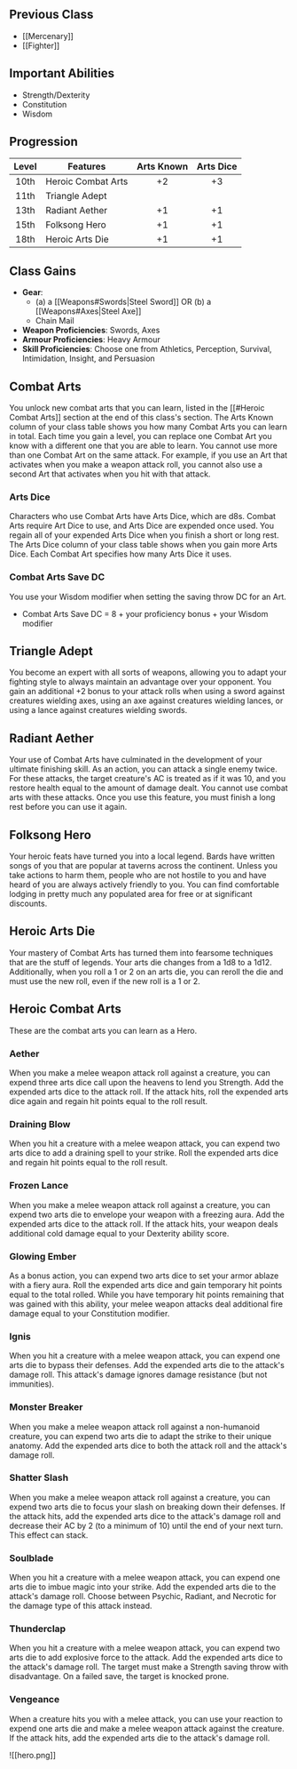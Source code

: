 ## Previous Class
- [[Mercenary]]
- [[Fighter]]
## Important Abilities
- Strength/Dexterity
- Constitution
- Wisdom
## Progression
| Level | Features           | Arts Known | Arts Dice |
| :---: | ------------------ | :--------: | :-------: |
| 10th  | Heroic Combat Arts |     +2     |    +3     |
| 11th  | Triangle Adept     |            |           |
| 13th  | Radiant Aether     |     +1     |    +1     |
| 15th  | Folksong Hero      |     +1     |    +1     |
| 18th  | Heroic Arts Die    |     +1     |    +1     |
## Class Gains
- **Gear**: 
    - (a) a [[Weapons#Swords|Steel Sword]] OR (b) a [[Weapons#Axes|Steel Axe]]
    - Chain Mail
- **Weapon Proficiencies**: Swords, Axes
- **Armour Proficiencies**: Heavy Armour
- **Skill Proficiencies**: Choose one from Athletics, Perception, Survival, Intimidation, Insight, and Persuasion
## Combat Arts
You unlock new combat arts that you can learn, listed in the [[#Heroic Combat Arts]] section at the end of this class's section. The Arts Known column of your class table shows you how many Combat Arts you can learn in total. Each time you gain a level, you can replace one Combat Art you know
with a different one that you are able to learn.
You cannot use more than one Combat Art on the same attack. For example, if you use an Art that activates when you make a weapon attack roll, you cannot also use a second Art that activates when you hit with that attack.
### Arts Dice
Characters who use Combat Arts have Arts Dice, which are d8s. Combat Arts require Art Dice to use, and Arts Dice are expended once used. You regain all of your expended Arts Dice when you finish a short or long rest.
The Arts Dice column of your class table shows when you gain more Arts Dice. Each Combat Art specifies how many Arts Dice it uses.
### Combat Arts Save DC
You use your Wisdom modifier when setting the saving throw DC for an Art.
- Combat Arts Save DC  =  8 + your proficiency bonus + your Wisdom modifier
## Triangle Adept
You become an expert with all sorts of weapons, allowing you to adapt your fighting style to always maintain an advantage over your opponent.
You gain an additional +2 bonus to your attack rolls when using a sword against creatures wielding axes, using an axe against creatures wielding lances, or using a lance against creatures wielding swords.
## Radiant Aether
Your use of Combat Arts have culminated in the development of your ultimate finishing skill.
As an action, you can attack a single enemy twice. For these attacks, the target creature's AC is treated as if it was 10, and you restore health equal to the amount of damage dealt. You cannot use combat arts with these attacks.
Once you use this feature, you must finish a long rest before you can use it again.
## Folksong Hero
Your heroic feats have turned you into a local legend. Bards have written songs of you that are popular at taverns across the continent.
Unless you take actions to harm them, people who are not hostile to you and have heard of you are always actively friendly to you. You can find comfortable lodging in pretty much any populated area for free or at significant discounts.
## Heroic Arts Die
Your mastery of Combat Arts has turned them into fearsome techniques that are the stuff of legends.
Your arts die changes from a 1d8 to a 1d12. Additionally, when you roll a 1 or 2 on an arts die, you can reroll the die and must use the new roll, even if the new roll is a 1 or 2.
## Heroic Combat Arts
These are the combat arts you can learn as a Hero.
### Aether
When you make a melee weapon attack roll against a creature, you can expend three arts dice call upon the heavens to lend you Strength. Add the expended arts dice to the attack roll. If the attack hits, roll the expended arts dice again and regain hit points equal to the roll result.
### Draining Blow
When you hit a creature with a melee weapon attack, you can expend two arts dice to add a draining spell to your strike. Roll the expended arts dice and regain hit points equal to the roll result.
### Frozen Lance
When you make a melee weapon attack roll against a creature, you can expend two arts die to envelope your weapon with a freezing aura. Add the expended arts dice to the attack roll. If the attack hits, your weapon deals additional cold damage equal to your Dexterity ability score.
### Glowing Ember
As a bonus action, you can expend two arts dice to set your armor ablaze with a fiery aura. Roll the expended arts dice and gain temporary hit points equal to the total rolled.
While you have temporary hit points remaining that was gained with this ability, your melee weapon attacks deal additional fire damage equal to your Constitution modifier.
### Ignis
When you hit a creature with a melee weapon attack, you can expend one arts die to bypass their defenses. Add the expended arts die to the attack's damage roll. This attack's damage ignores damage resistance (but not immunities).
### Monster Breaker
When you make a melee weapon attack roll against a non-humanoid creature, you can expend two arts die to adapt the strike to their unique anatomy. Add the expended arts dice to both the attack roll and the attack's damage roll.
### Shatter Slash
When you make a melee weapon attack roll against a creature, you can expend two arts die to focus your slash on breaking down their defenses. If the attack hits, add the expended arts dice to the attack's damage roll and decrease their AC by 2 (to a minimum of 10) until the end of your next
turn. This effect can stack.
### Soulblade
When you hit a creature with a melee weapon attack, you can expend one arts die to imbue magic into your strike. Add the expended arts die to the attack's damage roll. Choose between Psychic, Radiant, and Necrotic for the damage type of this attack instead.
### Thunderclap
When you hit a creature with a melee weapon attack, you can expend two arts die to add explosive force to the attack. Add the expended arts dice to the attack's damage roll. The target
must make a Strength saving throw with disadvantage. On a failed save, the target is knocked prone.
### Vengeance
When a creature hits you with a melee attack, you can use your reaction to expend one arts die and make a melee weapon attack against the creature. If the attack hits, add the expended arts die to the attack's damage roll.

![[hero.png]]